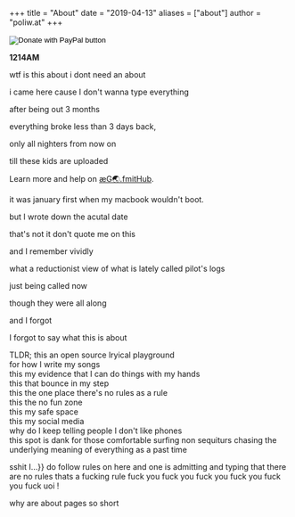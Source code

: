 +++
title = "About"
date = "2019-04-13"
aliases = ["about"]
author = "poliw.at"
+++

<form action="https://www.paypal.com/cgi-bin/webscr" method="post" target="_top">
<input type="hidden" name="cmd" value="_donations" />
<input type="hidden" name="business" value="UKR3M745GTB56" />
<input type="hidden" name="item_name" value="To continue making and sharing free and open source art for all humans" />
<input type="hidden" name="currency_code" value="USD" />
<input type="image" src="http://i.imgur.com/heq8JTN.png" border="0" name="submit" title="PayPal - The safer, easier way to pay online!" alt="Donate with PayPal button" />
<img alt="" border="0" src="https://www.paypal.com/en_US/i/scr/pixel.gif" width="1" height="1" />
</form>


**1214AM**

wtf is this about i dont need an about

i came here cause I don't wanna type everything

after being out 3 months

everything broke less than 3 days back,

only all nighters from now on

till these kids are uploaded

Learn more and help on [æG🌏.fmitHub](https://patreon.com/poliwat).

it was january first when my macbook wouldn't boot.

but I wrote down the acutal date

that's not it don't quote me on this

and I remember vividly

what a reductionist view of what is lately called pilot's logs

just being called now

though they were all along

and I forgot

I forgot to say what this is about

TLDR; this an open source lryical playground <br> for how I write my songs <br> this my evidence that I can do things with my hands <br> this that bounce in my step <br> this the one place there's no rules as a rule <br> this the no fun zone <br> this my safe space <br> this my social media <br> why do I keep telling people I don't like phones <br> this spot is dank for those comfortable surfing non sequiturs chasing the underlying meaning of everything as a past time   <div style="display:none;">{{and Im broken even my about page is broken god damn it why do AI}}</div>

sshit I...}}
do follow rules on here and one is admitting and typing that there are no rules thats a fucking rule fuck you fuck you fuck you fuck you fuck you fuck uoi !


why are about pages so short
